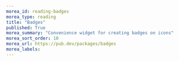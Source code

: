 ```yaml
---
morea_id: reading-badges
morea_type: reading
title: "Badges"
published: True
morea_summary: "Convenience widget for creating badges on icons"
morea_sort_order: 10
morea_url: https://pub.dev/packages/badges
morea_labels:
---
```

